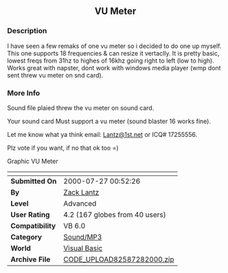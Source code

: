 ﻿<div align="center">

## VU Meter


</div>

### Description

I have seen a few remaks of one vu meter so i decided to do one up myself. This one supports 18 frequencies & can resize it vertaclly. It is pretty basic, lowest freqs from 31hz to highes of 16khz going right to left (low to high). Works great with napster, dont work with windows media player (wmp dont sent threw vu meter on snd card).
 
### More Info
 
Sound file plaied threw the vu meter on sound card.

Your sound card Must support a vu meter (sound blaster 16 works fine).

Let me know what ya think email: Lantz@1st.net or ICQ# 17255556.

Plz vote if you want, if no that ok too =)

Graphic VU Meter


<span>             |<span>
---                |---
**Submitted On**   |2000-07-27 00:52:26
**By**             |[Zack Lantz](https://github.com/Planet-Source-Code/PSCIndex/blob/master/ByAuthor/zack-lantz.md)
**Level**          |Advanced
**User Rating**    |4.2 (167 globes from 40 users)
**Compatibility**  |VB 6\.0
**Category**       |[Sound/MP3](https://github.com/Planet-Source-Code/PSCIndex/blob/master/ByCategory/sound-mp3__1-45.md)
**World**          |[Visual Basic](https://github.com/Planet-Source-Code/PSCIndex/blob/master/ByWorld/visual-basic.md)
**Archive File**   |[CODE\_UPLOAD82587282000\.zip](https://github.com/Planet-Source-Code/zack-lantz-vu-meter__1-10146/archive/master.zip)








